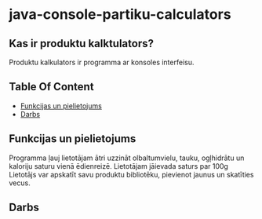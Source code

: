 # java-console-partiku-calculators

## Kas ir produktu kalktulators?
Produktu kalkulators ir programma ar konsoles interfeisu.


## Table Of Content
- [Funkcijas un pielietojums](#funkcijasunpielietojums)
- [Darbs](#darbs)


## Funkcijas un pielietojums
Programma ļauj lietotājam ātri uzzināt olbaltumvielu, tauku, ogļhidrātu un kaloriju saturu vienā ēdienreizē.
Lietotājam jāievada saturs par 100g Lietotājs var apskatīt savu produktu bibliotēku, pievienot jaunus un skatīties vecus.

## Darbs
